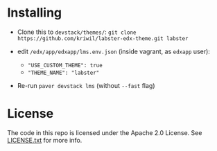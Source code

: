 Installing
==========

- Clone this to `devstack/themes/`: `git clone https://github.com/kriwil/labster-edx-theme.git labster`
- edit `/edx/app/edxapp/lms.env.json` (inside vagrant, as `edxapp` user):

    - `"USE_CUSTOM_THEME": true`
    - `"THEME_NAME": "labster"`

- Re-run `paver devstack lms` (without `--fast` flag)

License
=======

The code in this repo is licensed under the Apache 2.0 License.
See [LICENSE.txt](LICENSE.txt) for more info.
